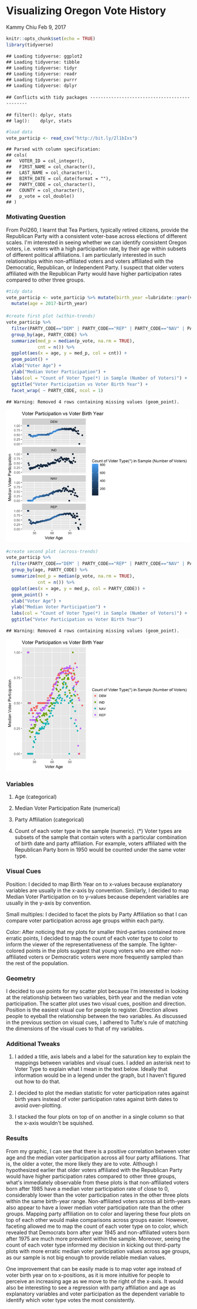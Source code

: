 Visualizing Oregon Vote History
================
Kammy Chiu
Feb 9, 2017

``` r
knitr::opts_chunk$set(echo = TRUE)
library(tidyverse)
```

    ## Loading tidyverse: ggplot2
    ## Loading tidyverse: tibble
    ## Loading tidyverse: tidyr
    ## Loading tidyverse: readr
    ## Loading tidyverse: purrr
    ## Loading tidyverse: dplyr

    ## Conflicts with tidy packages ----------------------------------------------

    ## filter(): dplyr, stats
    ## lag():    dplyr, stats

``` r
#load data
vote_particip <- read_csv("http://bit.ly/2l1bIxs")
```

    ## Parsed with column specification:
    ## cols(
    ##   VOTER_ID = col_integer(),
    ##   FIRST_NAME = col_character(),
    ##   LAST_NAME = col_character(),
    ##   BIRTH_DATE = col_date(format = ""),
    ##   PARTY_CODE = col_character(),
    ##   COUNTY = col_character(),
    ##   p_vote = col_double()
    ## )

### Motivating Question

From Pol260, I learnt that Tea Partiers, typically retired citizens, provide the Republican Party with a consistent voter-base across elections of different scales. I'm interested in seeing whether we can identify consistent Oregon voters, i.e. voters with a high participation rate, by their age within subsets of different political affiliations. I am particularly interested in such relationships within non-affiliated voters and voters affiliated with the Democratic, Republican, or Independent Party. I suspect that older voters affiliated with the Republican Party would have higher participation rates compared to other three groups.

``` r
#tidy data
vote_particip <- vote_particip %>% mutate(birth_year =lubridate::year(vote_particip$BIRTH_DATE)) %>%
  mutate(age = 2017-birth_year)

#create first plot (within-trends)
vote_particip %>% 
  filter(PARTY_CODE=="DEM" | PARTY_CODE=="REP" | PARTY_CODE=="NAV" | PARTY_CODE=="IND") %>%
  group_by(age, PARTY_CODE) %>%
  summarize(med_p = median(p_vote, na.rm = TRUE),
            cnt = n()) %>%
  ggplot(aes(x = age, y = med_p, col = cnt)) +
  geom_point() +
  xlab("Voter Age") +
  ylab("Median Voter Participation") +
  labs(col = "Count of Voter Type(*) in Sample (Number of Voters)") +
  ggtitle("Voter Participation vs Voter Birth Year") +
  facet_wrap( ~ PARTY_CODE, ncol = 1)
```

    ## Warning: Removed 4 rows containing missing values (geom_point).

![](hw_0_data_viz_files/figure-markdown_github/voter%20participation-1.png)

``` r
#create second plot (across-trends)
vote_particip %>% 
  filter(PARTY_CODE=="DEM" | PARTY_CODE=="REP" | PARTY_CODE=="NAV" | PARTY_CODE=="IND") %>%
  group_by(age, PARTY_CODE) %>%
  summarize(med_p = median(p_vote, na.rm = TRUE),
            cnt = n()) %>%
  ggplot(aes(x = age, y = med_p, col = PARTY_CODE)) +
  geom_point() +
  xlab("Voter Age") +
  ylab("Median Voter Participation") +
  labs(col = "Count of Voter Type(*) in Sample (Number of Voters)") +
  ggtitle("Voter Participation vs Voter Birth Year")
```

    ## Warning: Removed 4 rows containing missing values (geom_point).

![](hw_0_data_viz_files/figure-markdown_github/voter%20participation-2.png)

### Variables

1.  Age (categorical)

2.  Median Voter Participation Rate (numerical)

3.  Party Affiliation (categorical)

4.  Count of each voter type in the sample (numeric). (\*) Voter types are subsets of the sample that contain voters with a particular combination of birth date and party affiliation. For example, voters affiliated with the Republican Party born in 1950 would be counted under the same voter type.

### Visual Cues

Position: I decided to map Birth Year on to x-values because explanatory variables are usually in the x-axis by convention. Similarly, I decided to map Median Voter Participation on to y-values because dependent variables are usually in the y-axis by convention.

Small multiples: I decided to facet the plots by Party Affiliation so that I can compare voter participation across age groups within each party.

Color: After noticing that my plots for smaller third-parties contained more erratic points, I decided to map the count of each voter type to color to inform the viewer of the representativeness of the sample. The lighter-colored points in the plots suggest that young voters who are either non-affiliated voters or Democratic voters were more frequently sampled than the rest of the population.

### Geometry

I decided to use points for my scatter plot because I'm interested in looking at the relationship between two variables, birth year and the median vote participation. The scatter plot uses two visual cues, position and direction. Position is the easiest visual cue for people to register. Direction allows people to eyeball the relationship between the two variables. As discussed in the previous section on visual cues, I adhered to Tufte's rule of matching the dimensions of the visual cues to that of my variables.

### Additional Tweaks

1.  I added a title, axis labels and a label for the saturation key to explain the mappings between variables and visual cues. I added an asterisk next to Voter Type to explain what I mean in the text below. Ideally that information would be in a legend under the graph, but I haven't figured out how to do that.

2.  I decided to plot the median statistic for voter participation rates against birth years instead of voter participation rates against birth dates to avoid over-plotting.

3.  I stacked the four plots on top of on another in a single column so that the x-axis wouldn't be squished.

### Results

From my graphic, I can see that there is a positive correlation between voter age and the median voter participation across all four party affiliations. That is, the older a voter, the more likely they are to vote. Although I hypothesized earlier that older voters affiliated with the Republican Party would have higher participation rates compared to other three groups, what's immediately observable from these plots is that non-affiliated voters born after 1985 have a median voter participation rate of close to 0, considerably lower than the voter participation rates in the other three plots within the same birth-year range. Non-affiliated voters across all birth-years also appear to have a lower median voter participation rate than the other groups. Mapping party affiliation on to color and layering these four plots on top of each other would make comparisons across groups easier. However, faceting allowed me to map the count of each voter type on to color, which revealed that Democrats born after year 1945 and non-affiliated voters born after 1975 are much more prevalent within the sample. Moreover, seeing the count of each voter type informed my decision in kicking out third-party plots with more erratic median voter participation values across age groups, as our sample is not big enough to provide reliable median values.

One improvement that can be easily made is to map voter age instead of voter birth year on to x-positions, as it is more intuitive for people to perceive an increasing age as we move to the right of the x-axis. It would also be interesting to see a regression with party affiliation and age as explanatory variables and voter participation as the dependent variable to identify which voter type votes the most consistently.
